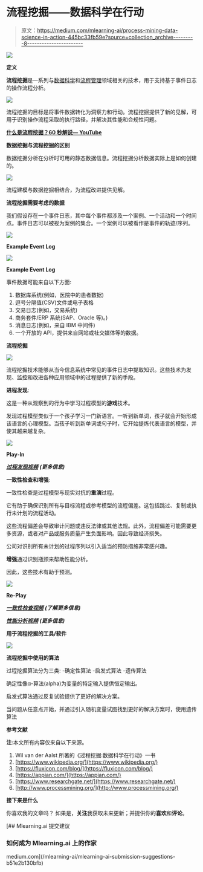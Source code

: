 # 流程挖掘——数据科学在行动

> 原文：<https://medium.com/mlearning-ai/process-mining-data-science-in-action-445bc33fb59e?source=collection_archive---------8----------------------->

![](img/91b0d4f2d058c4eaf69f63d79a20c6a7.png)

**定义**

**流程挖掘**是一系列与[数据科学](https://en.wikipedia.org/wiki/Data_science)和[流程管理](https://en.wikipedia.org/wiki/Business_process_management)领域相关的技术，用于支持基于事件日志的操作流程分析。

![](img/4320dd08a50c1d6a3e6e08845c39ec18.png)

流程挖掘的目标是将事件数据转化为洞察力和行动。流程挖掘提供了新的见解，可用于识别操作流程采取的执行路径，并解决其性能和合规性问题。

[**什么是流程挖掘？60 秒解说— YouTube**](https://www.youtube.com/watch?v=kIXvsQhZnAw)

**数据挖掘与流程挖掘的区别**

数据挖掘分析在分析时可用的静态数据信息。流程挖掘分析数据实际上是如何创建的。

![](img/8ba3c2becefb5ad4a57ed3b18a0f2e31.png)

流程建模与数据挖掘相结合，为流程改进提供见解。

**流程挖掘需要考虑的数据**

我们假设存在一个事件日志，其中每个事件都涉及一个案例、一个活动和一个时间点。事件日志可以被视为案例的集合。一个案例可以被看作是事件的轨迹/序列。

![](img/8dda76a079a2d05ddbf436d3c35c7967.png)

**Example Event Log**

![](img/a567b7e9e73683c93b05619106918b8a.png)

**Example Event Log**

事件数据可能来自以下方面:

1.  数据库系统(例如，医院中的患者数据)
2.  逗号分隔值(CSV)文件或电子表格
3.  交易日志(例如，交易系统)
4.  商务套件/ERP 系统(SAP、Oracle 等)。)
5.  消息日志(例如，来自 IBM 中间件)
6.  一个开放的 API，提供来自网站或社交媒体等的数据。

**流程挖掘**

![](img/7534d69414665cf54358552a4c625131.png)

流程挖掘技术能够从当今信息系统中常见的事件日志中提取知识。这些技术为发现、监控和改进各种应用领域中的过程提供了新的手段。

**进程发现**:

这是一种从观察到的行为中学习过程模型的**游戏**技术。

发现过程模型类似于一个孩子学习一门新语言。一听到新单词，孩子就会开始形成该语言的心理模型。当孩子听到新单词或句子时，它开始提炼代表语言的模型，并使其越来越复杂。

![](img/1eeae0ee4ce72109f20944b1f300cfb5.png)

**Play-In**

[***过程发现视频***](https://www.youtube.com/watch?v=sR9Z3CcE34Y) ***(更多信息)***

**一致性检查和增强**:

一致性检查是过程模型与现实对抗的**重演**过程。

它有助于确保识别所有与目标流程或参考模型的流程偏差。这包括跳过、复制或执行未计划的流程活动。

这些流程偏差会导致审计问题或违反法律或其他法规。此外，流程偏差可能需要更多资源，或者对产品或服务质量产生负面影响。因此导致经济损失。

公司对识别所有未计划的过程序列以引入适当的预防措施非常感兴趣。

**增强**通过识别瓶颈来帮助性能分析。

因此，这些技术有助于预测。

![](img/61618893b8ad732a33b0c408c9cd9383.png)

**Re-Play**

[***一致性检查视频***](https://www.youtube.com/watch?v=zh42K9XIhLU) ***(了解更多信息)***

[***性能分析视频***](https://www.youtube.com/watch?v=-LE4t8HON90) ***(更多信息)***

**用于流程挖掘的工具/软件**

![](img/29d996a7b186c0a4ca917fab8e0738c7.png)

**流程挖掘中使用的算法**

过程挖掘算法分为三类:
-确定性算法
-启发式算法
-遗传算法

确定性像α-算法(alpha)为变量的特定输入提供恒定输出。

启发式算法通过反复试验提供了更好的解决方案。

当问题从任意点开始，并通过引入随机变量试图找到更好的解决方案时，使用遗传算法

**参考文献**

**注**:本文所有内容仅来自以下来源。

1.  Wil van der Aalst 所著的《过程挖掘:数据科学在行动》一书
2.  [https://www.wikipedia.org/](https://www.wikipedia.org/)
3.  [https://fluxicon.com/blog/](https://fluxicon.com/blog/)
4.  [https://appian.com/](https://appian.com/)
5.  [https://www.researchgate.net/](https://www.researchgate.net/)
6.  [http://www.processmining.org/](http://www.processmining.org/)

**接下来是什么**

你喜欢我的文章吗？
如果是，**关注**我获取未来更新；并提供你的**喜欢**和**评论**。

[](/mlearning-ai/mlearning-ai-submission-suggestions-b51e2b130bfb) [## Mlearning.ai 提交建议

### 如何成为 Mlearning.ai 上的作家

medium.com](/mlearning-ai/mlearning-ai-submission-suggestions-b51e2b130bfb)
